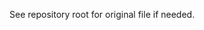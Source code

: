 <!-- Full API documentation copied to docs/ to reduce root clutter -->

See repository root for original file if needed.
